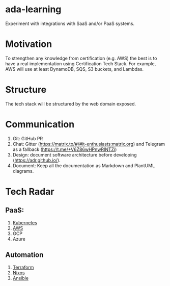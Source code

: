 # ada-learning

Experiment with integrations with SaaS and/or PaaS systems.

# Motivation

To strengthen any knowledge from certification (e.g. AWS) the best is to have a real implementation using
Certification Tech Stack. For example, AWS will use at least DynamoDB, SQS, S3 buckets, and Lambdas.

# Structure

The tech stack will be structured by the web domain exposed.

# Communication

1. Git: GitHub PR
2. Chat: Gitter (https://matrix.to/#/#it-enthusiasts:matrix.org) and
   Telegram as a fallback (https://t.me/+V6Z86wHPnwRlNTZi)
3. Design: document software architecture before developing (https://adr.github.io/).
4. Document: Keep all the documentation as Markdown and PlantUML diagrams.

# Tech Radar

## PaaS:

1. [Kubernetes](kubernetes.io)
2. [AWS](aws.com)
3. GCP
4. Azure

## Automation

1. [Terraform](terraform.io/README.md)
2. [Nixos](nixos.org/README.md)
3. [Ansible](ansible.com/README.md)

